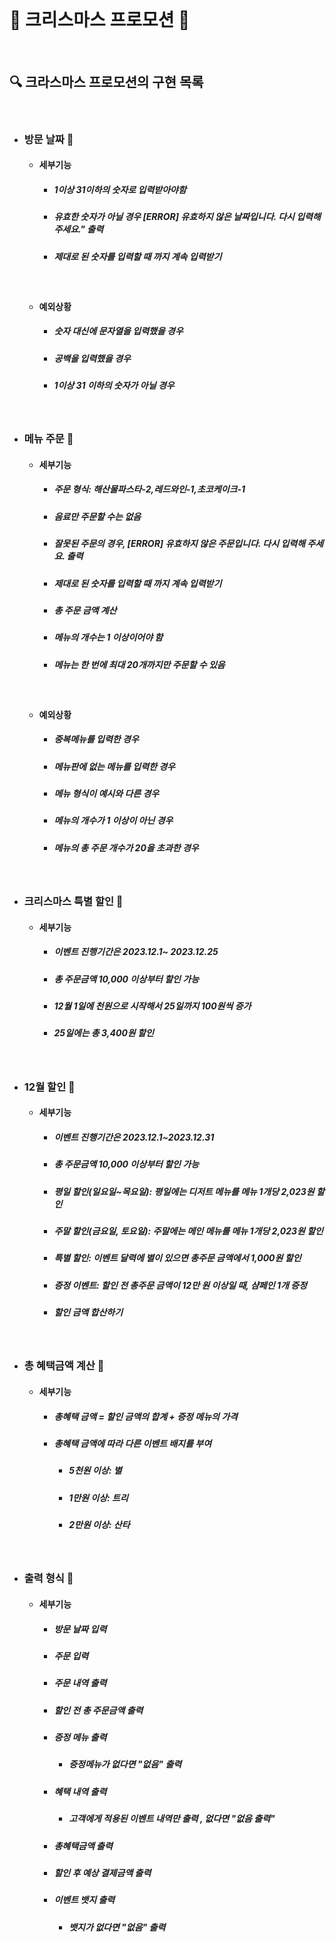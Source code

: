 <br>

# 🎄 크리스마스 프로모션 🎄

<br>

## 🔍 크라스마스 프로모션의 구현 목록

<br>

- ### 방문 날짜 📅

    - #### 세부기능
        - ##### 1이상 31이하의 숫자로 입력받아야함
        - ##### 유효한 숫자가 아닐 경우 [ERROR] 유효하지 않은 날짜입니다. 다시 입력해 주세요." 출력
        - ##### 제대로 된 숫자를 입력할 때 까지 계속 입력받기
    
   <br>

    - #### 예외상황
        - ##### 숫자 대신에 문자열을 입력했을 경우
        - ##### 공백을 입력했을 경우
        - ##### 1이상 31 이하의 숫자가 아닐 경우

<br>

- ### 메뉴 주문 🍴
    - #### 세부기능
        - ##### 주문 형식: 해산물파스타-2,레드와인-1,초코케이크-1
        - ##### 음료만 주문할 수는 없음
        - ##### 잘못된 주문의 경우, [ERROR] 유효하지 않은 주문입니다. 다시 입력해 주세요. 출력
        - ##### 제대로 된 숫자를 입력할 때 까지 계속 입력받기
        - ##### 총 주문 금액 계산
        - ##### 메뉴의 개수는 1 이상이어야 함
        - ##### 메뉴는 한 번에 최대 20개까지만 주문할 수 있음

    <br>
  
    - #### 예외상황 
      - ##### 중복메뉴를 입력한 경우
      - ##### 메뉴판에 없는 메뉴를 입력한 경우
      - ##### 메뉴 형식이 예시와 다른 경우
      - ##### 메뉴의 개수가 1 이상이 아닌 경우 
      - ##### 메뉴의 총 주문 개수가 20을 초과한 경우
  
  <br>

- ### 크리스마스 특별 할인 🎅
    - #### 세부기능
      - ##### 이벤트 진행기간은 2023.12.1~ 2023.12.25
      - ##### 총 주문금액 10,000 이상부터 할인 가능
      - ##### 12월 1일에 천원으로 시작해서 25일까지 100원씩 증가
      - ##### 25일에는 총 3,400원 할인 
      
    <br>
- ### 12월 할인 💸
    - #### 세부기능
      - ##### 이벤트 진행기간은 2023.12.1~2023.12.31
      - ##### 총 주문금액 10,000 이상부터 할인 가능
      - ##### 평일 할인(일요일~목요일): 평일에는 디저트 메뉴를 메뉴 1개당 2,023원 할인
      - ##### 주말 할인(금요일, 토요일): 주말에는 메인 메뉴를 메뉴 1개당 2,023원 할인
      - ##### 특별 할인: 이벤트 달력에 별이 있으면 총주문 금액에서 1,000원 할인
      - ##### 증정 이벤트: 할인 전 총주문 금액이 12만 원 이상일 때, 샴페인 1개 증정
      - ##### 할인 금액 합산하기
      <br>

- ### 총 혜택금액 계산 🧮
    - #### 세부기능
      - ##### 총혜택 금액 = 할인 금액의 합계 + 증정 메뉴의 가격
      - ##### 총혜택 금액에 따라 다른 이벤트 배지를 부여
        - ##### 5천원 이상: 별
        - ##### 1만원 이상: 트리
        - ##### 2만원 이상: 산타
        
    <br>
- ### 출력 형식 📑
    - #### 세부기능
      - ##### 방문 날짜 입력
      - ##### 주문 입력
      - ##### 주문 내역 출력
      - ##### 할인 전 총 주문금액 출력
      - ##### 증정 메뉴 출력
        - ##### 증정메뉴가 없다면 "없음" 출력
      - ##### 혜택 내역 출력
        - ##### 고객에게 적용된 이벤트 내역만 출력 , 없다면 "없음 출력"
      - ##### 총혜택금액 출력
      - ##### 할인 후 예상 결제금액 출력
      - ##### 이벤트 뱃지 출력
        - ##### 뱃지가 없다면 "없음" 출력
      